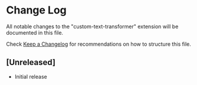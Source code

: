 # Change Log

All notable changes to the "custom-text-transformer" extension will be documented in this file.

Check [Keep a Changelog](http://keepachangelog.com/) for recommendations on how to structure this file.

## [Unreleased]

- Initial release